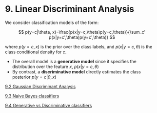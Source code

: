 # 9. Linear Discriminant Analysis

We consider classification models of the form:

$$
p(y=c|\theta, x)=\frac{p(x|y=c,\theta)p(y=c,\theta)}{\sum_c' p(x|y=c',\theta)p(y=c',\theta)}
$$

where $p(y=c,x)$ is the prior over the class labels, and $p(x|y=c,\theta)$ is the class conditional density for $c$.

- The overall model is a **generative model** since it specifies the distribution over the feature $x$, $p(x|y=c,\theta)$
- By contrast, a **discriminative model** directly estimates the class posterior $p(y=c|\theta,x)$

[9.2 Gaussian Discriminant Analysis](9%20Linear%20Discriminant%20Analysis%207adebd69359d431baaad548b394f4bbb/9%202%20Gaussian%20Discriminant%20Analysis%20ab81de8fb5c4468eb3b7558cf5e4940b.md)

[9.3 Naive Bayes classifiers](9%20Linear%20Discriminant%20Analysis%207adebd69359d431baaad548b394f4bbb/9%203%20Naive%20Bayes%20classifiers%203ec86a2852394072bea7efe701c5a5da.md)

[9.4 Generative vs Discriminative classifiers](9%20Linear%20Discriminant%20Analysis%207adebd69359d431baaad548b394f4bbb/9%204%20Generative%20vs%20Discriminative%20classifiers%20edeec18a75234b93a1d7ea22eb0bd4d3.md)